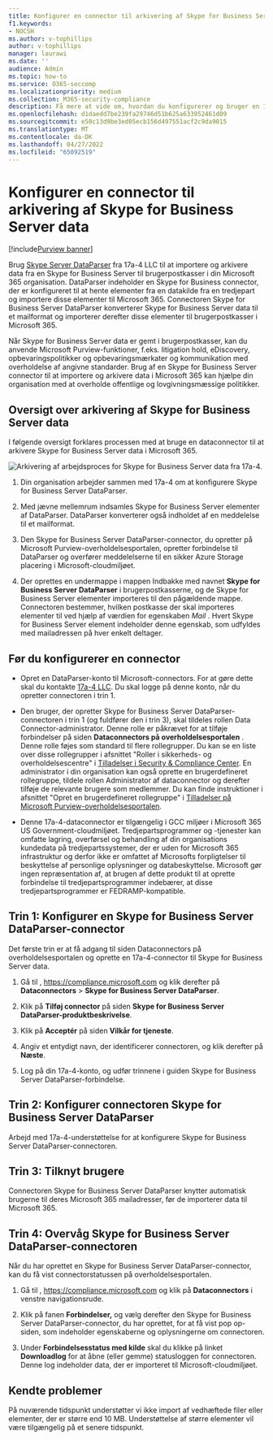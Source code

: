 ```yaml
---
title: Konfigurer en connector til arkivering af Skype for Business Server data i Microsoft 365
f1.keywords:
- NOCSH
ms.author: v-tophillips
author: v-tophillips
manager: laurawi
ms.date: ''
audience: Admin
ms.topic: how-to
ms.service: O365-seccomp
ms.localizationpriority: medium
ms.collection: M365-security-compliance
description: Få mere at vide om, hvordan du konfigurerer og bruger en 17a-4-Skype for Business Server DataParser-connector til at importere og arkivere Skype for Business Server data i Microsoft 365.
ms.openlocfilehash: d1daedd7be239fa29746d51b625a633952461d09
ms.sourcegitcommit: e50c13d9be3ed05ecb156d497551acf2c9da9015
ms.translationtype: MT
ms.contentlocale: da-DK
ms.lasthandoff: 04/27/2022
ms.locfileid: "65092519"
---
```

# <a name="set-up-a-connector-to-archive-skype-for-business-server-data"></a>Konfigurer en connector til arkivering af Skype for Business Server data

[!include[Purview banner](../includes/purview-rebrand-banner.md)]

Brug [Skype Server DataParser](https://www.17a-4.com/skype-server-dataparser/) fra 17a-4 LLC til at importere og arkivere data fra en Skype for Business Server til brugerpostkasser i din Microsoft 365 organisation. DataParser indeholder en Skype for Business connector, der er konfigureret til at hente elementer fra en datakilde fra en tredjepart og importere disse elementer til Microsoft 365. Connectoren Skype for Business Server DataParser konverterer Skype for Business Server data til et mailformat og importerer derefter disse elementer til brugerpostkasser i Microsoft 365.

Når Skype for Business Server data er gemt i brugerpostkasser, kan du anvende Microsoft Purview-funktioner, f.eks. litigation hold, eDiscovery, opbevaringspolitikker og opbevaringsmærkater og kommunikation med overholdelse af angivne standarder. Brug af en Skype for Business Server connector til at importere og arkivere data i Microsoft 365 kan hjælpe din organisation med at overholde offentlige og lovgivningsmæssige politikker.

## <a name="overview-of-archiving-skype-for-business-server-data"></a>Oversigt over arkivering af Skype for Business Server data

I følgende oversigt forklares processen med at bruge en dataconnector til at arkivere Skype for Business Server data i Microsoft 365.

![Arkivering af arbejdsproces for Skype for Business Server data fra 17a-4.](../media/SkypeServerDataParserConnectorWorkflow.png)

1. Din organisation arbejder sammen med 17a-4 om at konfigurere Skype for Business Server DataParser.

2. Med jævne mellemrum indsamles Skype for Business Server elementer af DataParser. DataParser konverterer også indholdet af en meddelelse til et mailformat.

3. Den Skype for Business Server DataParser-connector, du opretter på Microsoft Purview-overholdelsesportalen, opretter forbindelse til DataParser og overfører meddelelserne til en sikker Azure Storage placering i Microsoft-cloudmiljøet.

4. Der oprettes en undermappe i mappen Indbakke med navnet **Skype for Business Server DataParser** i brugerpostkasserne, og de Skype for Business Server elementer importeres til den pågældende mappe. Connectoren bestemmer, hvilken postkasse der skal importeres elementer til ved hjælp af værdien for egenskaben *Mail* . Hvert Skype for Business Server element indeholder denne egenskab, som udfyldes med mailadressen på hver enkelt deltager.

## <a name="before-you-set-up-a-connector"></a>Før du konfigurerer en connector

- Opret en DataParser-konto til Microsoft-connectors. For at gøre dette skal du kontakte [17a-4 LLC](https://www.17a-4.com/contact/). Du skal logge på denne konto, når du opretter connectoren i trin 1.

- Den bruger, der opretter Skype for Business Server DataParser-connectoren i trin 1 (og fuldfører den i trin 3), skal tildeles rollen Data Connector-administrator. Denne rolle er påkrævet for at tilføje forbindelser på siden **Dataconnectors på overholdelsesportalen** . Denne rolle føjes som standard til flere rollegrupper. Du kan se en liste over disse rollegrupper i afsnittet "Roller i sikkerheds- og overholdelsescentre" i [Tilladelser i Security & Compliance Center](../security/office-365-security/permissions-in-the-security-and-compliance-center.md#roles-in-the-security--compliance-center). En administrator i din organisation kan også oprette en brugerdefineret rollegruppe, tildele rollen Administrator af dataconnector og derefter tilføje de relevante brugere som medlemmer. Du kan finde instruktioner i afsnittet "Opret en brugerdefineret rollegruppe" i [Tilladelser på Microsoft Purview-overholdelsesportalen](microsoft-365-compliance-center-permissions.md#create-a-custom-role-group).

- Denne 17a-4-dataconnector er tilgængelig i GCC miljøer i Microsoft 365 US Government-cloudmiljøet. Tredjepartsprogrammer og -tjenester kan omfatte lagring, overførsel og behandling af din organisations kundedata på tredjepartssystemer, der er uden for Microsoft 365 infrastruktur og derfor ikke er omfattet af Microsofts forpligtelser til beskyttelse af personlige oplysninger og databeskyttelse. Microsoft gør ingen repræsentation af, at brugen af dette produkt til at oprette forbindelse til tredjepartsprogrammer indebærer, at disse tredjepartsprogrammer er FEDRAMP-kompatible.

## <a name="step-1-set-up-a-skype-for-business-server-dataparser-connector"></a>Trin 1: Konfigurer en Skype for Business Server DataParser-connector

Det første trin er at få adgang til siden Dataconnectors på overholdelsesportalen og oprette en 17a-4-connector til Skype for Business Server data.

1. Gå til , <https://compliance.microsoft.com> og klik derefter på **Dataconnectors** >  **Skype for Business Server DataParser**.

2. Klik på **Tilføj connector** på siden **Skype for Business Server DataParser-produktbeskrivelse**.

3. Klik på **Acceptér** på siden **Vilkår for tjeneste**.

4. Angiv et entydigt navn, der identificerer connectoren, og klik derefter på **Næste**.

5. Log på din 17a-4-konto, og udfør trinnene i guiden Skype for Business Server DataParser-forbindelse.

## <a name="step-2-configure-the-skype-for-business-server-dataparser-connector"></a>Trin 2: Konfigurer connectoren Skype for Business Server DataParser

Arbejd med 17a-4-understøttelse for at konfigurere Skype for Business Server DataParser-connectoren.

## <a name="step-3-map-users"></a>Trin 3: Tilknyt brugere

Connectoren Skype for Business Server DataParser knytter automatisk brugerne til deres Microsoft 365 mailadresser, før de importerer data til Microsoft 365.

## <a name="step-4-monitor-the-skype-for-business-server-dataparser-connector"></a>Trin 4: Overvåg Skype for Business Server DataParser-connectoren

Når du har oprettet en Skype for Business Server DataParser-connector, kan du få vist connectorstatussen på overholdelsesportalen.

1. Gå til , <https://compliance.microsoft.com> og klik på **Dataconnectors** i venstre navigationsrude.

2. Klik på fanen **Forbindelser,** og vælg derefter den Skype for Business Server DataParser-connector, du har oprettet, for at få vist pop op-siden, som indeholder egenskaberne og oplysningerne om connectoren.

3. Under **Forbindelsesstatus med kilde** skal du klikke på linket **Downloadlog** for at åbne (eller gemme) statusloggen for connectoren. Denne log indeholder data, der er importeret til Microsoft-cloudmiljøet.

## <a name="known-issues"></a>Kendte problemer

På nuværende tidspunkt understøtter vi ikke import af vedhæftede filer eller elementer, der er større end 10 MB. Understøttelse af større elementer vil være tilgængelig på et senere tidspunkt.
